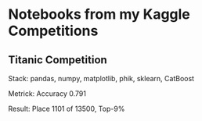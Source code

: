 # Notebooks from my Kaggle Competitions

## Titanic Competition
Stack: pandas, numpy, matplotlib, phik, sklearn, CatBoost

Metrick: Accuracy 0.791

Result: Place 1101 of 13500, Top-9%
